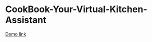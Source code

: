# CookBook-Your-Virtual-Kitchen-Assistant
[Demo link](https://drive.google.com/file/d/1MSPrO69gndz_2-3uqmYGWJClKVThQUzR/view?usp=drivesdk)
